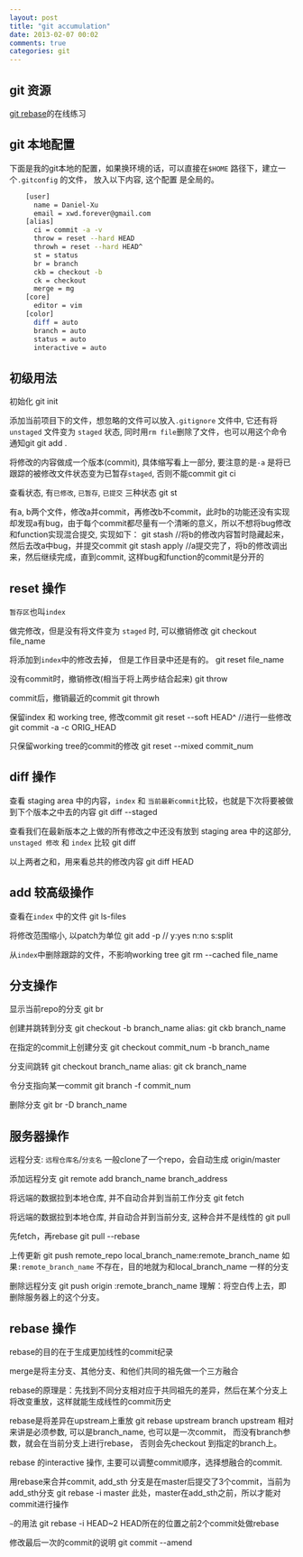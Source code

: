 ```yaml
---
layout: post
title: "git accumulation"
date: 2013-02-07 00:02
comments: true
categories: git
---
```


git 资源
------

[git rebase](http://pcottle.github.com/learnGitBranching/)的在线练习

git 本地配置
--------
<!-- more -->
下面是我的git本地的配置，如果换环境的话，可以直接在`$HOME` 路径下，建立一个`.gitconfig` 的文件， 放入以下内容, 这个配置
是全局的。
``` sh 
    [user]
      name = Daniel-Xu 
      email = xwd.forever@gmail.com
    [alias]
      ci = commit -a -v
      throw = reset --hard HEAD
      throwh = reset --hard HEAD^
      st = status
      br = branch
      ckb = checkout -b
      ck = checkout
      merge = mg
    [core]
      editor = vim
    [color]
      diff = auto
      branch = auto
      status = auto
      interactive = auto
```

初级用法
----

初始化
    git init

添加当前项目下的文件，想忽略的文件可以放入`.gitignore` 文件中,
它还有将`unstaged` 文件变为 `staged` 状态, 同时用`rm file`删除了文件，也可以用这个命令通知git
    git add .

将修改的内容做成一个版本(commit), 具体缩写看上一部分, 要注意的是`-a`
是将已跟踪的被修改文件状态变为已暂存`staged`, 否则不能commit
    git ci 

查看状态, 有`已修改`, `已暂存`, `已提交` 三种状态
    git st

有a, b两个文件，修改a并commit，再修改b不commit，此时b的功能还没有实现却发现a有bug，由于每个commit都尽量有一个清晰的意义，所以不想将bug修改和function实现混合提交, 实现如下：
    git stash //将b的修改内容暂时隐藏起来，然后去改a中bug，并提交commit
    git stash apply //a提交完了，将b的修改调出来，然后继续完成，直到commit, 这样bug和function的commit是分开的

reset 操作
--------
`暂存区`也叫`index`
    
做完修改，但是没有将文件变为 `staged` 时, 可以撤销修改
    git checkout file_name

将添加到`index`中的修改去掉， 但是工作目录中还是有的。
    git reset file_name

没有commit时，撤销修改(相当于将上两步结合起来)
    git throw

commit后，撤销最近的commit
    git throwh 

保留index 和 working tree, 修改commit
    git reset --soft HEAD^
    //进行一些修改
    git commit -a -c ORIG_HEAD

只保留working tree的commit的修改
    git reset --mixed commit_num
    
diff 操作
-------

查看 staging area 中的内容，`index` 和 `当前最新commit`比较，也就是下次将要被做到下个版本之中去的内容
    git diff --staged 

查看我们在最新版本之上做的所有修改之中还没有放到 staging area 中的这部分, 
`unstaged 修改` 和 `index` 比较
    git diff 

以上两者之和，用来看总共的修改内容
    git diff HEAD 

add 较高级操作
------

查看在`index` 中的文件
    git ls-files

将修改范围缩小, 以patch为单位
    git add -p // y:yes n:no s:split

从`index`中删除跟踪的文件，不影响working tree
    git rm --cached file_name


分支操作
----

显示当前repo的分支
    git br
    
创建并跳转到分支
    git checkout -b branch_name
    alias: git ckb branch_name 

在指定的commit上创建分支
    git checkout commit_num -b branch_name

分支间跳转
    git checkout branch_name
    alias: git ck branch_name

令分支指向某一commit
    git branch -f commit_num

删除分支
    git br -D branch_name

服务器操作
-----

远程分支: `远程仓库名`/`分支名`
    一般clone了一个repo，会自动生成 origin/master

添加远程分支
    git remote add branch_name branch_address

将远端的数据拉到本地仓库, 并不自动合并到当前工作分支
    git fetch

将远端的数据拉到本地仓库, 并自动合并到当前分支, 这种合并不是线性的
    git pull

先fetch，再rebase
    git pull --rebase

上传更新
    git push remote_repo local_branch_name:remote_branch_name
如果`:remote_branch_name` 不存在，目的地就为和local_branch_name 一样的分支

删除远程分支
    git push origin :remote_branch_name 
理解：将空白传上去，即删除服务器上的这个分支。

rebase 操作
---------

rebase的目的在于生成更加线性的commit纪录

merge是将主分支、其他分支、和他们共同的祖先做一个三方融合

rebase的原理是：先找到不同分支相对应于共同祖先的差异，然后在某个分支上将改变重放，这样就能生成线性的commit历史

rebase是将差异在upstream上重放
    git rebase upstream branch
upstream 相对来讲是必须参数, 可以是branch_name, 也可以是一次commit， 而没有branch参数，就会在当前分支上进行rebase， 
否则会先checkout 到指定的branch上。

rebase 的interactive 操作, 主要可以调整commit顺序，选择想融合的commit.

用rebase来合并commit, add_sth 分支是在master后提交了3个commit，当前为add_sth分支
    git rebase -i master
此处，master在add_sth之前，所以才能对commit进行操作 

`~`的用法
    git rebase -i HEAD~2
HEAD所在的位置之前2个commit处做rebase

修改最后一次的commit的说明
    git commit --amend
